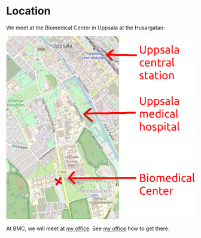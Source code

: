 # Location

We meet at the Biomedical Center in Uppsala at the Husargatan:

![Location of BMC in Uppsala](images/location_uppsala_annotated.png)

At BMC, we will meet at [my office](office.md).
See [my office](office.md) how to get there.

